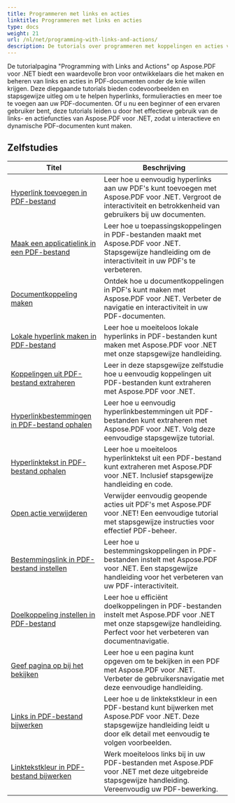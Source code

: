 ```yaml
---
title: Programmeren met links en acties
linktitle: Programmeren met links en acties
type: docs
weight: 21
url: /nl/net/programming-with-links-and-actions/
description: De tutorials over programmeren met koppelingen en acties van Aspose.PDF voor .NET vormen een uitgebreide bron voor het onder de knie krijgen van het maken en beheren van interactieve koppelingen in PDF-documenten.
---
```

De tutorialpagina "Programming with Links and Actions" op Aspose.PDF voor .NET biedt een waardevolle bron voor ontwikkelaars die het maken en beheren van links en acties in PDF-documenten onder de knie willen krijgen. Deze diepgaande tutorials bieden codevoorbeelden en stapsgewijze uitleg om u te helpen hyperlinks, formulieracties en meer toe te voegen aan uw PDF-documenten. Of u nu een beginner of een ervaren gebruiker bent, deze tutorials leiden u door het effectieve gebruik van de links- en actiefuncties van Aspose.PDF voor .NET, zodat u interactieve en dynamische PDF-documenten kunt maken.

## Zelfstudies
| Titel | Beschrijving |
| --- | --- | 
| [Hyperlink toevoegen in PDF-bestand](./add-hyperlink/) | Leer hoe u eenvoudig hyperlinks aan uw PDF's kunt toevoegen met Aspose.PDF voor .NET. Vergroot de interactiviteit en betrokkenheid van gebruikers bij uw documenten. |  
| [Maak een applicatielink in een PDF-bestand](./create-application-link/) | Leer hoe u toepassingskoppelingen in PDF-bestanden maakt met Aspose.PDF voor .NET. Stapsgewijze handleiding om de interactiviteit in uw PDF's te verbeteren. |  
| [Documentkoppeling maken](./create-document-link/) | Ontdek hoe u documentkoppelingen in PDF's kunt maken met Aspose.PDF voor .NET. Verbeter de navigatie en interactiviteit in uw PDF-documenten. |  
| [Lokale hyperlink maken in PDF-bestand](./create-local-hyperlink/) | Leer hoe u moeiteloos lokale hyperlinks in PDF-bestanden kunt maken met Aspose.PDF voor .NET met onze stapsgewijze handleiding. |  
| [Koppelingen uit PDF-bestand extraheren](./extract-links/) | Leer in deze stapsgewijze zelfstudie hoe u eenvoudig koppelingen uit PDF-bestanden kunt extraheren met Aspose.PDF voor .NET. |  
| [Hyperlinkbestemmingen in PDF-bestand ophalen](./get-hyperlink-destinations/) | Leer hoe u eenvoudig hyperlinkbestemmingen uit PDF-bestanden kunt extraheren met Aspose.PDF voor .NET. Volg deze eenvoudige stapsgewijze tutorial. |  
| [Hyperlinktekst in PDF-bestand ophalen](./get-hyperlink-text/) | Leer hoe u moeiteloos hyperlinktekst uit een PDF-bestand kunt extraheren met Aspose.PDF voor .NET. Inclusief stapsgewijze handleiding en code. |  
| [Open actie verwijderen](./remove-open-action/) | Verwijder eenvoudig geopende acties uit PDF's met Aspose.PDF voor .NET! Een eenvoudige tutorial met stapsgewijze instructies voor effectief PDF-beheer. |  
| [Bestemmingslink in PDF-bestand instellen](./set-destination-link/) | Leer hoe u bestemmingskoppelingen in PDF-bestanden instelt met Aspose.PDF voor .NET. Een stapsgewijze handleiding voor het verbeteren van uw PDF-interactiviteit. |  
| [Doelkoppeling instellen in PDF-bestand](./set-target-link/) | Leer hoe u efficiënt doelkoppelingen in PDF-bestanden instelt met Aspose.PDF voor .NET met onze stapsgewijze handleiding. Perfect voor het verbeteren van documentnavigatie. |  
| [Geef pagina op bij het bekijken](./specify-page-when-viewing/) | Leer hoe u een pagina kunt opgeven om te bekijken in een PDF met Aspose.PDF voor .NET. Verbeter de gebruikersnavigatie met deze eenvoudige handleiding. |  
| [Links in PDF-bestand bijwerken](./update-links/) | Leer hoe u de linktekstkleur in een PDF-bestand kunt bijwerken met Aspose.PDF voor .NET. Deze stapsgewijze handleiding leidt u door elk detail met eenvoudig te volgen voorbeelden. |  
| [Linktekstkleur in PDF-bestand bijwerken](./update-link-text-color/) | Werk moeiteloos links bij in uw PDF-bestanden met Aspose.PDF voor .NET met deze uitgebreide stapsgewijze handleiding. Vereenvoudig uw PDF-bewerking. |  